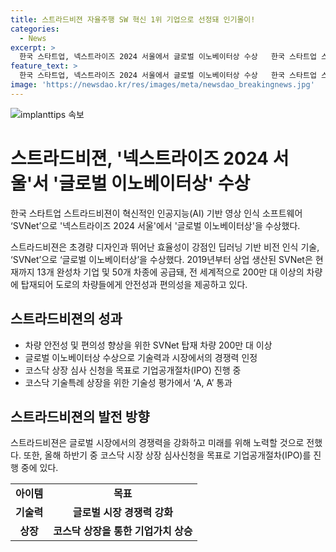 ```yaml
---
title: 스트라드비젼 자율주행 SW 혁신 1위 기업으로 선정돼 인기몰이!
categories:
  - News
excerpt: >
  한국 스타트업, 넥스트라이즈 2024 서울에서 글로벌 이노베이터상 수상   한국 스타트업 스트라드비젼이 AI 기반 영상 인식 소프트웨어 SVNet으로 넥스트라이즈 2024 서울에서 글로벌 이노베이터상을 수상했다. 이 행사는 500개 이상의 국내외 스타트업 및 기업이 참여해 혁신 기술을 선보이는 행사로, SVNet은 이미 13개 완성차 기업 및 50개 차종에 공급되어 전 세계적으로 200만 대 이상의 차량에 탑재되어 안전성과 편의성을 제공하고 있다. 또한, 스트라드비젼은 올해 하반기 중 코스닥 시장 상장 심사신청의 목표로 IPO를 진행 중에 있으며, 기술성 평가에서 A, A로 통과했다고 밝혔다.
feature_text: >
  한국 스타트업, 넥스트라이즈 2024 서울에서 글로벌 이노베이터상 수상   한국 스타트업 스트라드비젼이 AI 기반 영상 인식 소프트웨어 SVNet으로 넥스트라이즈 2024 서울에서 글로벌 이노베이터상을 수상했다. 이 행사는 500개 이상의 국내외 스타트업 및 기업이 참여해 혁신 기술을 선보이는 행사로, SVNet은 이미 13개 완성차 기업 및 50개 차종에 공급되어 전 세계적으로 200만 대 이상의 차량에 탑재되어 안전성과 편의성을 제공하고 있다. 또한, 스트라드비젼은 올해 하반기 중 코스닥 시장 상장 심사신청의 목표로 IPO를 진행 중에 있으며, 기술성 평가에서 A, A로 통과했다고 밝혔다.
image: 'https://newsdao.kr/res/images/meta/newsdao_breakingnews.jpg'
---
```


<p><img src="https://newsdao.kr/res/images/meta/newsdao_breakingnews.jpg" alt="implanttips 속보" /></p>

<h1>스트라드비젼, '넥스트라이즈 2024 서울'서 '글로벌 이노베이터상' 수상</h1>

<p data-ke-size="size16">한국 스타트업 스트라드비젼이 혁신적인 인공지능(AI) 기반 영상 인식 소프트웨어 ‘SVNet’으로 '넥스트라이즈 2024 서울'에서 '글로벌 이노베이터상'을 수상했다.</p>

<p data-ke-size="size16">스트라드비젼은 초경량 디자인과 뛰어난 효율성이 강점인 딥러닝 기반 비전 인식 기술, ‘SVNet’으로 ‘글로벌 이노베이터상’을 수상했다. 2019년부터 상업 생산된 SVNet은 현재까지 13개 완성차 기업 및 50개 차종에 공급돼, 전 세계적으로 200만 대 이상의 차량에 탑재되어 도로의 차량들에게 안전성과 편의성을 제공하고 있다.</p>

<h2 data-ke-size="size26">스트라드비젼의 성과</h2>

<ul>
    <li>차량 안전성 및 편의성 향상을 위한 SVNet 탑재 차량 200만 대 이상</li>
    <li>글로벌 이노베이터상 수상으로 기술력과 시장에서의 경쟁력 인정</li>
    <li>코스닥 상장 심사 신청을 목표로 기업공개절차(IPO) 진행 중</li>
    <li>코스닥 기술특례 상장을 위한 기술성 평가에서 ‘A, A’ 통과</li>
</ul>

<h2 data-ke-size="size26">스트라드비젼의 발전 방향</h2>

<p data-ke-size="size16">스트라드비젼은 글로벌 시장에서의 경쟁력을 강화하고 미래를 위해 노력할 것으로 전했다. 또한, 올해 하반기 중 코스닥 시장 상장 심사신청을 목표로 기업공개절차(IPO)를 진행 중에 있다.</p>

<table>
    <tr>
        <td style="text-align: center; height: 17px;"><b>아이템</b></td>
        <td style="text-align: center; height: 17px;"><b>목표</b></td>
    </tr>
    <tr>
        <td style="text-align: center; height: 17px;"><b>기술력</b></td>
        <td style="text-align: center; height: 17px;"><b>글로벌 시장 경쟁력 강화</b></td>
    </tr>
    <tr>
        <td style="text-align: center; height: 17px;"><b>상장</b></td>
        <td style="text-align: center; height: 17px;"><b>코스닥 상장을 통한 기업가치 상승</b></td>
    </tr>
</table>

<p data-ke-size="size16">&nbsp;</p>

